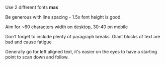 Use 2 different fonts **max**

Be generous with line spacing - 1.5x font height is good.

Aim for ~60 characters width on desktop, 30-40 on mobile

Don't forget to include plenty of paragraph breaks.  Giant blocks of text are bad and cause fatigue

Generally go for left aligned text, it's easier on the eyes to have a starting point to scan down and follow.